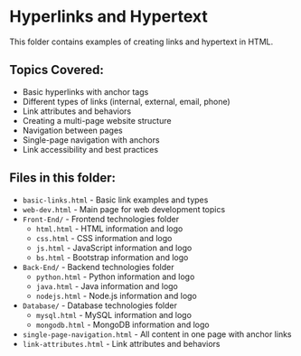 # Hyperlinks and Hypertext

This folder contains examples of creating links and hypertext in HTML.

## Topics Covered:
- Basic hyperlinks with anchor tags
- Different types of links (internal, external, email, phone)
- Link attributes and behaviors
- Creating a multi-page website structure
- Navigation between pages
- Single-page navigation with anchors
- Link accessibility and best practices

## Files in this folder:
- `basic-links.html` - Basic link examples and types
- `web-dev.html` - Main page for web development topics
- `Front-End/` - Frontend technologies folder
  - `html.html` - HTML information and logo
  - `css.html` - CSS information and logo
  - `js.html` - JavaScript information and logo
  - `bs.html` - Bootstrap information and logo
- `Back-End/` - Backend technologies folder
  - `python.html` - Python information and logo
  - `java.html` - Java information and logo
  - `nodejs.html` - Node.js information and logo
- `Database/` - Database technologies folder
  - `mysql.html` - MySQL information and logo
  - `mongodb.html` - MongoDB information and logo
- `single-page-navigation.html` - All content in one page with anchor links
- `link-attributes.html` - Link attributes and behaviors